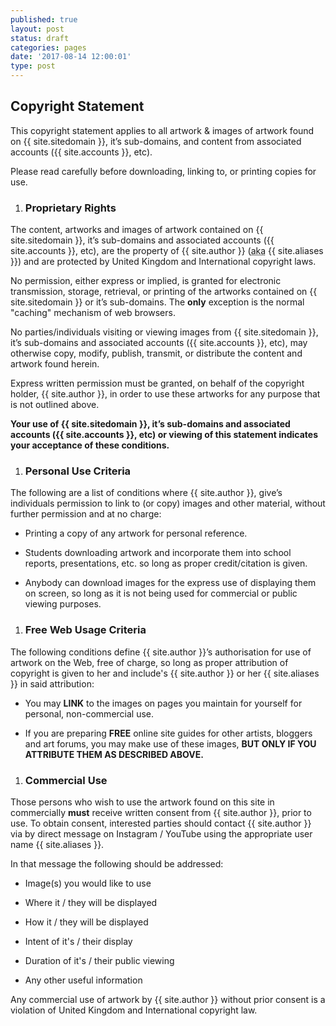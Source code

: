 ```yaml
---
published: true
layout: post
status: draft
categories: pages
date: '2017-08-14 12:00:01'
type: post
---
```

## Copyright Statement

This copyright statement applies to all artwork & images of artwork found on
{{ site.sitedomain }}, it’s sub-domains, and content from associated accounts ({{ site.accounts }}, etc).

Please read carefully before downloading, linking to, or printing copies for use.

1. ### Proprietary Rights

  The content, artworks and images of artwork contained on {{ site.sitedomain }}, it’s sub-domains and associated accounts ({{ site.accounts }}, etc), are the property of {{ site.author }} (<abbr title="also known as">aka</abbr> {{ site.aliases }}) and are protected by United Kingdom and International copyright laws.

  No permission, either express or implied, is granted for electronic transmission, storage, retrieval, or printing of the artworks contained on {{ site.sitedomain }} or it’s sub-domains. The **only** exception is the normal "caching" mechanism of web browsers.

  No parties/individuals visiting or viewing images from {{ site.sitedomain }}, it’s sub-domains and associated accounts ({{ site.accounts }}, etc), may otherwise copy, modify, publish, transmit, or distribute the content and artwork found herein.

  Express written permission must be granted, on behalf of the copyright holder, {{ site.author }}, in order to use these artworks for any purpose that is not outlined above.

  **Your use of {{ site.sitedomain }}, it’s sub-domains and associated accounts ({{ site.accounts }}, etc) or viewing of this statement indicates your acceptance of these conditions.**

1. ### Personal Use Criteria

  The following are a list of conditions where {{ site.author }}, give’s individuals permission to link to (or copy) images and other material, without further permission and at no charge:

  - Printing a copy of any artwork for personal reference.

  - Students downloading artwork and incorporate them into school reports, presentations, etc. so long as proper credit/citation is given.

  - Anybody can download images for the express use of displaying them on screen, so long as it is not being used for commercial or public viewing purposes.

1. ### Free Web Usage Criteria

  The following conditions define {{ site.author }}’s authorisation for use of artwork on the Web, free of charge, so long as proper attribution of copyright is given to her and include's {{ site.author }} or her {{ site.aliases }} in said attribution:
    
  - You may **LINK** to the images on pages you maintain for yourself for personal, non-commercial use.

  - If you are preparing **FREE** online site guides for other artists, bloggers and art forums, you may make use of these images, **BUT ONLY IF YOU ATTRIBUTE THEM AS DESCRIBED ABOVE.**

1. ### Commercial Use

  Those persons who wish to use the artwork found on this site in commercially **must** receive written consent from {{ site.author }}, prior to use. To obtain consent, interested parties should contact {{ site.author }} via by direct message on Instagram / YouTube using the appropriate user name {{ site.aliases }}.

  In that message the following should be addressed:

  - Image(s) you would like to use

  - Where it / they will be displayed

  - How it / they will be displayed

  - Intent of it's / their display

  - Duration of it's / their public viewing

  - Any other useful information

  Any commercial use of artwork by {{ site.author }} without prior consent is a violation of United Kingdom and International copyright law.
